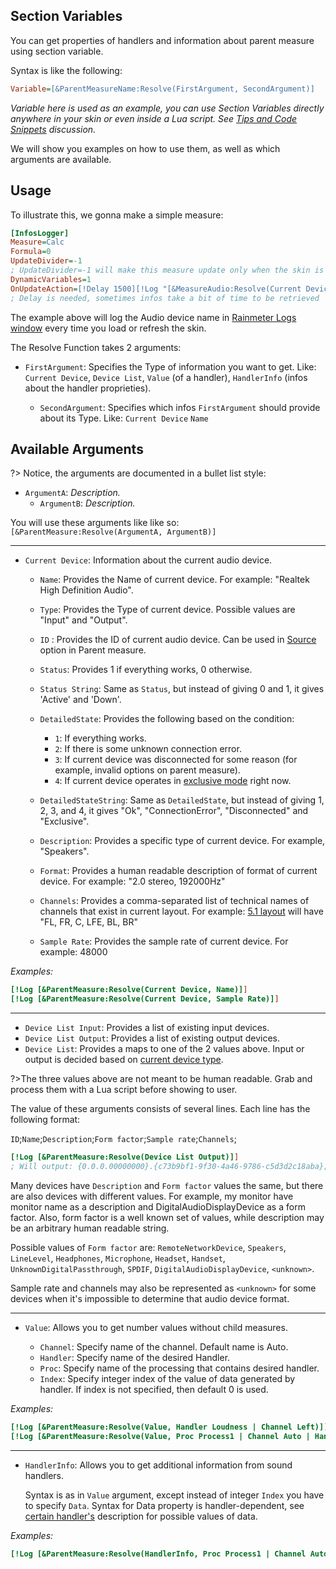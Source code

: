 ## Section Variables

You can get properties of handlers and information about parent measure using section variable.

Syntax is like the following:

```ini
Variable=[&ParentMeasureName:Resolve(FirstArgument, SecondArgument)]
```

_Variable here is used as an example, you can use Section Variables directly anywhere in your skin or even inside a Lua script. See [Tips and Code Snippets]() discussion._

We will show you examples on how to use them, as well as which arguments are available.

## Usage

To illustrate this, we gonna make a simple measure:

```ini
[InfosLogger]
Measure=Calc
Formula=0
UpdateDivider=-1
; UpdateDivider=-1 will make this measure update only when the skin is loaded or refreshed
DynamicVariables=1
OnUpdateAction=[!Delay 1500][!Log "[&MeasureAudio:Resolve(Current Device, Name)]"]
; Delay is needed, sometimes infos take a bit of time to be retrieved
```

The example above will log the Audio device name in [Rainmeter Logs window]() every time you load or refresh the skin.

The Resolve Function takes 2 arguments:

- `FirstArgument`: Specifies the Type of information you want to get. Like: `Current Device`, `Device List`, `Value` (of a handler), `HandlerInfo` (infos about the handler proprieties).

  - `SecondArgument`: Specifies which infos `FirstArgument` should provide about its Type. Like: `Current Device` `Name`

## Available Arguments

?> Notice, the arguments are documented in a bullet list style:

- `ArgumentA`: _Description._
  - `ArgumentB`: _Description._

You will use these arguments like like so: `[&ParentMeasure:Resolve(ArgumentA, ArgumentB)]`

---

- `Current Device`: Information about the current audio device.

  - `Name`: Provides the Name of current device. For example: "Realtek High Definition Audio".
  - `Type`: Provides the Type of current device. Possible values are "Input" and "Output".<span id="current-device-type"></span>
  - `ID` : Provides the ID of current audio device. Can be used in [Source](/docs/plugin-structure/parent#source) option in Parent measure.

  - `Status`: Provides 1 if everything works, 0 otherwise.
  - `Status String`: Same as `Status`, but instead of giving 0 and 1, it gives 'Active' and 'Down'.

  - `DetailedState`: Provides the following based on the condition:

    - `1`: If everything works.
    - `2`: If there is some unknown connection error.
    - `3`: If current device was disconnected for some reason (for example, invalid options on parent measure).
    - `4`: If current device operates in [exclusive mode](/docs/plugin-structure/parent#exclusive-mode) right now.

  - `DetailedStateString`: Same as `DetailedState`, but instead of giving 1, 2, 3, and 4, it gives "Ok", "ConnectionError", "Disconnected" and "Exclusive".

  - `Description`: Provides a specific type of current device. For example, "Speakers".
  - `Format`: Provides a human readable description of format of current device. For example: "2.0 stereo, 192000Hz"
  - `Channels`: Provides a comma-separated list of technical names of channels that exist in current layout. For example: [5.1 layout]() will have "FL, FR, C, LFE, BL, BR"
  - `Sample Rate`: Provides the sample rate of current device. For example: 48000

_Examples:_

```ini
[!Log [&ParentMeasure:Resolve(Current Device, Name)]]
[!Log [&ParentMeasure:Resolve(Current Device, Sample Rate)]]
```

---

- `Device List Input`: Provides a list of existing input devices.
- `Device List Output`: Provides a list of existing output devices.
- `Device List`: Provides a maps to one of the 2 values above. Input or output is decided based on [current device type](#current-device-type).

?>The three values above are not meant to be human readable. Grab and process them with a Lua script before showing to user.

The value of these arguments consists of several lines. Each line has the following format:

`ID`;`Name`;`Description`;`Form factor`;`Sample rate`;`Channels`;

```ini
[!Log [&ParentMeasure:Resolve(Device List Output)]]
; Will output: {0.0.0.00000000}.{c73b9bf1-9f30-4a46-9786-c5d3d2c18aba};Realtek High Definition Audio;Speakers;Speakers;48000;fl,fr;
```

Many devices have `Description` and `Form factor` values the same, but there are also devices with different values. For example, my monitor have monitor name as a description and DigitalAudioDisplayDevice as a form factor. Also, form factor is a well known set of values, while description may be an arbitrary human readable string.

Possible values of `Form factor` are: `RemoteNetworkDevice`, `Speakers`, `LineLevel`, `Headphones`, `Microphone`, `Headset`, `Handset`, `UnknownDigitalPassthrough`, `SPDIF`, `DigitalAudioDisplayDevice`, `<unknown>`.

Sample rate and channels may also be represented as `<unknown>` for some devices when it's impossible to determine that audio device format.

---

- `Value`: Allows you to get number values without child measures.

  - `Channel`: Specify name of the channel. Default name is Auto.
  - `Handler`: Specify name of the desired Handler.
  - `Proc`: Specify name of the processing that contains desired handler.
  - `Index`: Specify integer index of the value of data generated by handler. If index is not specified, then default 0 is used.

_Examples:_

```ini
[!Log [&ParentMeasure:Resolve(Value, Handler Loudness | Channel Left)]]
[!Log [&ParentMeasure:Resolve(Value, Proc Process1 | Channel Auto | Handler Resampler | Index 10)]]
```

---

- `HandlerInfo`: Allows you to get additional information from sound handlers.

  Syntax is as in `Value` argument, except instead of integer `Index` you have to specify `Data`. Syntax for Data property is handler-dependent, see [certain handler's]() description for possible values of data.

_Examples:_

```ini
[!Log [&ParentMeasure:Resolve(HandlerInfo, Proc Process1 | Channel Auto | Handler Resampler | Data Bands Count)]]
```
